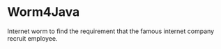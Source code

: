 # Worm4Java
Internet worm to find the requirement that the famous internet company recruit employee. 
